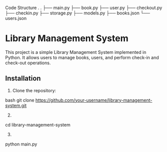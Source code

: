 
Code Structure 
.
.
├── main.py
├── book.py
├── user.py
├── checkout.py
├── checkin.py
├── storage.py
├── models.py
├── books.json
└── users.json


# Library Management System

This project is a simple Library Management System implemented in Python. It allows users to manage books, users, and perform check-in and check-out operations.

## Installation

1. Clone the repository:

bash
git clone https://github.com/your-username/library-management-system.git

2.
cd library-management-system

3.
python main.py
